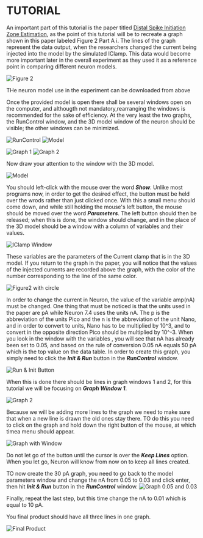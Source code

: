  TUTORIAL
 ==========================
   An important part of this tutorial is the paper titled [Distal Spike Initiation Zone Estimation](http://journals.plos.org/ploscompbiol/article?id=10.1371/journal.pcbi.1004189#pcbi-1004189-g0020), as the point of this tutorial will be to recreate a graph shown in this paper labeled Figure 2 Part A i. The lines of the graph represent the data output, when the researchers changed the current being injected into the model by the simulated IClamp. This data would become more important later in the overall experiment as they used it as a reference point in comparing different neuron models.
   
![Figure 2](Figure2Ai.jpg)   
 
 THe neuron model use in the experiment can be downloaded from above
 
 Once the provided model is open there shall be several windows open on the computer, and althougth not mandatory,rearranging the windows is recommended for the sake of efficiency. At the very least the two graphs, the RunControl window, and the 3D model window of the neuron should be visible; the other windows can be minimized.

![RunControl](Default-RunControl-Window.jpg)
![Model](Default-model.jpg)

![Graph 1](Default-Graph-1-window.jpg)
![Graph 2](Default-Graph-2-Window.jpg)

Now draw your attention to the window with the 3D model.

![Model](Default-model.jpg)

You should left-click with the mouse over the word _**Show**_. Unlike most programs now, in order to get the desired effect, the button must be held over the wrods rather than just clicked once. With this a small menu should come down, and while still holding the mouse's left button, the mouse should be moved over the word _**Parameters**_. The left button should then be released; when this is done, the window should change, and in the place of the 3D model should be a window with a column of variables and their values.

![IClamp Window](IClamp-Parameters-Window.jpg)

These variables are the parameters of the Current clamp that is in the 3D model. If you return to the graph in the paper, you will notice that the values of the injected currents are recorded above the graph, with the color of the number corresponding to the line of the same color.

![Figure2 with circle](Figure2-DataTable-Circle.jpg)

In order to change the current in Neuron, the value of the variable amp(nA) must be changed. One thing that must be noticed is that the units used in the paper are pA while Neuron 7.4 uses the units nA. The p is the abbreviation of the units Pico and the n is the abbreviation of the unit Nano, and in order to convert to units, Nano has to be multiplied by 10^3, and to convert in the opposite direction Pico should be multiplied by 10^-3. When you look in the window with the variables , you will see that nA has already been set to 0.05, and based on the rule of conversion 0.05 nA equals 50 pA which is the top value on the data table. In order to create this graph, you simply need to click the _**Init & Run**_ button in the _**RunControl**_ window.

![Run & Init Button](Init&Run-Button-better.jpg)

When this is done there should be lines in graph windows 1 and 2, for this tutorial we will be focusing on _**Graph Window 1**_.

![Graph 2](GraphWindow-2-0.05.jpg)

Because we will be adding more lines to the graph we need to make sure that when a new line is drawn the old ones stay there. TO do this you need to click on the graph and hold down the right button of the mouse, at which timea menu should appear.

![Graph with Window](Graph2-littlewindow.jpg)

Do not let go of the button until the cursor is over the _**Keep Lines**_ option. When you let go, Neuron will know from now on to keep all lines created.

TO now create the 30 pA graph, you need to go back to the model parameters window and change the nA from 0.05 to 0.03 and click enter, then hit _**Init & Run**_ button in the _**RunControl**_ window.
![Graph 0.05 and 0.03](Graph2-0.05-0.03.jpg)

Finally, repeat the last step, but this time change the nA to 0.01 which is equal to 10 pA.

You final product should have all three lines in one graph.

![Final Product](GraphWindow2-FinalProduct.jpg)

